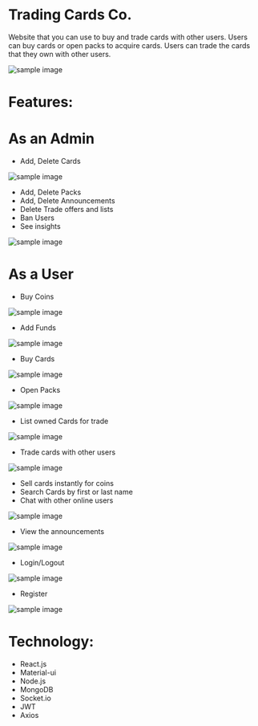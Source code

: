 # Trading Cards Co.
Website that you can use to buy and trade cards with other users.
Users can buy cards or open packs to acquire cards.
Users can trade the cards that they own with other users.

![sample image](https://github.com/fcamgz/tradingcards-public/blob/main/images/welcome-page.PNG?raw=true)

# Features:
# As an Admin
- Add, Delete Cards

![sample image](https://github.com/fcamgz/tradingcards-public/blob/main/images/add-card.PNG?raw=true)
- Add, Delete Packs
- Add, Delete Announcements
- Delete Trade offers and lists
- Ban Users
- See insights

![sample image](https://github.com/fcamgz/tradingcards-public/blob/main/images/admin-dashboard.PNG?raw=true)

# As a User
- Buy Coins

![sample image](https://github.com/fcamgz/tradingcards-public/blob/main/images/buy-coins.PNG?raw=true)
- Add Funds

![sample image](https://github.com/fcamgz/tradingcards-public/blob/main/images/add-funds.PNG?raw=true)
- Buy Cards

![sample image](https://github.com/fcamgz/tradingcards-public/blob/main/images/buy-card.PNG?raw=true)
- Open Packs

![sample image](https://github.com/fcamgz/tradingcards-public/blob/main/images/open-pack.PNG?raw=true)
- List owned Cards for trade

![sample image](https://github.com/fcamgz/tradingcards-public/blob/main/images/trade-market.PNG?raw=true)
- Trade cards with other users

![sample image](https://github.com/fcamgz/tradingcards-public/blob/main/images/trade-offer.PNG?raw=true)
- Sell cards instantly for coins
- Search Cards by first or last name
- Chat with other online users

![sample image](https://github.com/fcamgz/tradingcards-public/blob/main/images/chat.PNG?raw=true)
- View the announcements

![sample image](https://github.com/fcamgz/tradingcards-public/blob/main/images/announcements.PNG?raw=true)
- Login/Logout

![sample image](https://github.com/fcamgz/tradingcards-public/blob/main/images/login.PNG?raw=true)
- Register

![sample image](https://github.com/fcamgz/tradingcards-public/blob/main/images/register.PNG?raw=true)

# Technology: 
- React.js
- Material-ui
- Node.js
- MongoDB
- Socket.io
- JWT
- Axios
